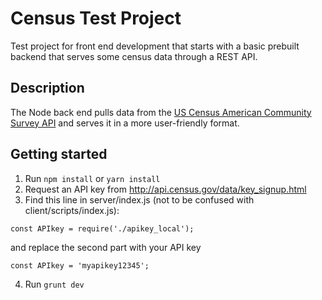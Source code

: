 # Census Test Project
Test project for front end development that starts with a basic prebuilt backend that serves some census data through a REST API.

## Description
The Node back end pulls data from the [US Census American Community Survey API](http://api.census.gov/data/2014/acs1/profile.html) and serves it in a more user-friendly format.

## Getting started
1. Run `npm install` or `yarn install`
2. Request an API key from http://api.census.gov/data/key_signup.html
3. Find this line in server/index.js (not to be confused with client/scripts/index.js):
```
const APIkey = require('./apikey_local');
```
and replace the second part with your API key
```
const APIkey = 'myapikey12345';
```
4. Run `grunt dev`